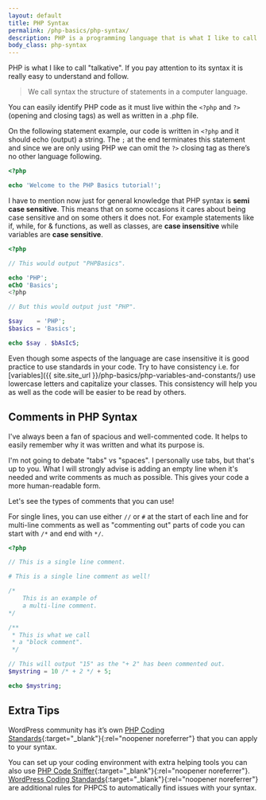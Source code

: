 ```yaml
---
layout: default
title: PHP Syntax
permalink: /php-basics/php-syntax/
description: PHP is a programming language that is what I like to call &quot;talkative&quot; by itself so if you pay attention to its syntax it is really easy to understand.
body_class: php-syntax
---
```

PHP is what I like to call "talkative". If you pay attention to its syntax it is really easy to understand and follow.

> We call syntax the structure of statements in a computer language.

You can easily identify PHP code as it must live within the `<?php` and `?>` (opening and closing tags) as well as written in a .php file.

On the following statement example, our code is written in `<?php` and it should echo (output) a string. The `;` at the end terminates this statement and since we are only using PHP we can omit the `?>` closing tag as there’s no other language following.

```php
<?php

echo 'Welcome to the PHP Basics tutorial!';
```

I have to mention now just for general knowledge that PHP syntax is **semi case sensitive**. This means that on some occasions it cares about being case sensitive and on some others it does not. For example statements like if, while, for & functions, as well as classes, are **case insensitive** while variables are **case sensitive**.

```php
<?php

// This would output "PHPBasics".

echo 'PHP';
eChO 'Basics';
<?php

// But this would output just "PHP".

$say    = 'PHP';
$basics = 'Basics';

echo $say . $bAsIcS;
```

Even though some aspects of the language are case insensitive it is good practice to use standards in your code. Try to have consistency i.e. for [variables]({{ site.site_url }}/php-basics/php-variables-and-constants/) use lowercase letters and capitalize your classes. This consistency will help you as well as the code will be easier to be read by others.

## Comments in PHP Syntax

I've always been a fan of spacious and well-commented code. It helps to easily remember why it was written and what its purpose is.

I'm not going to debate "tabs" vs "spaces". I personally use tabs, but that's up to you. What I will strongly advise is adding an empty line when it's needed and write comments as much as possible. This gives your code a more human-readable form.

Let's see the types of comments that you can use!

For single lines, you can use either `//` or `#` at the start of each line and for multi-line comments as well as "commenting out" parts of code you can start with `/*` and end with `*/`.


```php
<?php

// This is a single line comment.

# This is a single line comment as well!

/*
    This is an example of
    a multi-line comment.
*/

/**
 * This is what we call
 * a "block comment".
 */

// This will output "15" as the "+ 2" has been commented out.
$mystring = 10 /* + 2 */ + 5;

echo $mystring;
```

## Extra Tips

WordPress community has it’s own [PHP Coding Standards](https://developer.wordpress.org/coding-standards/wordpress-coding-standards/php/){:target="_blank"}{:rel="noopener noreferrer"} that you can apply to your syntax.

You can set up your coding environment with extra helping tools you can also use [PHP Code Sniffer](https://github.com/squizlabs/PHP_CodeSniffer){:target="_blank"}{:rel="noopener noreferrer"}. [WordPress Coding Standards](https://github.com/WordPress/WordPress-Coding-Standards){:target="_blank"}{:rel="noopener noreferrer"} are additional rules for PHPCS to automatically find issues with your syntax.